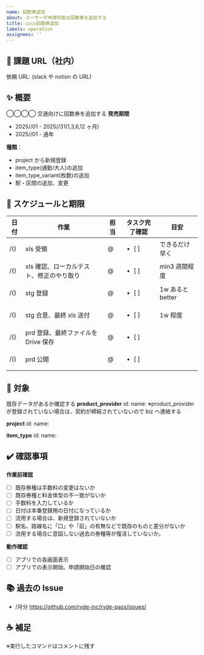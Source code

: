 ```yaml
---
name: 回数券追加
about: ユーザーが申請可能な回数券を追加する
title: ◯◯◯◯回数券追加
labels: operation
assignees: ''
---
```


## 🥇 課題 URL（社内）

依頼 URL: (slack や notion の URL)

## ✨ 概要

◯◯◯◯ 交通向けに回数券を追加する
**発売期間**

- 2025//01 - 2025//31(1,3,6,12 ヶ月)
- 2025//01 - 通年

**種類**：

- project から新規登録
- item_type(通勤/大人)の追加
- item_type_variant(枚数)の追加
- 駅・区間の追加、変更

## 📅 スケジュールと期限

| 日付 | 作業                                     | 担当 | タスク完了確認    | 目安             |
| ---- | ---------------------------------------- | ---- | ----------------- | ---------------- |
| /()  | xls 受領                                 | @    | <ul><li>[ ] </ul> | できるだけ早く   |
| /()  | xls 確認、ローカルテスト、修正のやり取り | @    | <ul><li>[ ] </ul> | min3 週間程度    |
| /()  | stg 登録                                 | @    | <ul><li>[ ] </ul> | 1w あると better |
| /()  | stg 合意、最終 xls 送付                  | @    | <ul><li>[ ] </ul> | 1w 程度          |
| /()  | prd 登録、最終ファイルを Drive 保存      | @    | <ul><li>[ ] </ul> |
| /()  | prd 公開                                 | @    | <ul><li>[ ] </ul> |

## 🚀 対象

既存データがあるか確認する
**product_provider**
id:
name:
※product_provider が登録されていない場合は、契約が締結されていないので biz へ連絡する

**project**
id:
name:

**item_type**
id:
name:

## ✔️ 確認事項

**作業前確認**

- [ ] 既存券種は手数料の変更はないか
- [ ] 既存券種と料金体型の不一致がないか
- [ ] 手数料を入力しているか
- [ ] 日付は本番登録用の日付になっているか
- [ ] 流用する場合は、新規登録されていないか
- [ ] 駅名、路線名に「口」や「前」の有無などで既存のものと差分がないか
- [ ] 流用する場合に意図しない過去の券種等が復活していないか。

**動作確認**

- [ ] アプリでの各画面表示
- [ ] アプリでの表示開始、申請開始日の確認

## 📚 過去の Issue

- /月分 https://github.com/ryde-inc/ryde-pass/issues/

## ☕ 補足

※実行したコマンドはコメントに残す
